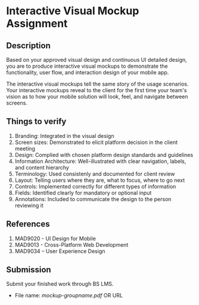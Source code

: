 # Interactive Visual Mockup Assignment

## Description

Based on your approved visual design and continuous UI detailed design, you are to produce interactive visual mockups to demonstrate the functionality, user flow, and interaction design of your mobile app. 

The interactive visual mockups tell the same story of the usage scenarios. Your interactive mockups reveal to the client for the first time your team's vision as to how your mobile solution will look, feel, and navigate between screens.

## Things to verify 

1. Branding: Integrated in the visual design
2. Screen sizes: Demonstrated to elicit platform decision in the client meeting
3. Design: Complied with chosen platform design standards and guidelines
4. Information Architecture: Well-illustrated with clear navigation, labels, and content hierarchy
5. Terminology: Used consistenly and documented for client review
6. Layout: Telling users where they are, what to focus, where to go next
7. Controls: Implemented correctly for different types of information
8. Fields: Identified clearly for mandatory or optional input
9. Annotations: Included to communicate the design to the person reviewing it

## References

1. MAD9020 - UI Design for Mobile
2. MAD9013 - Cross-Platform Web Development
3. MAD9034 – User Experience Design

## Submission

Submit your finished work through BS LMS.
- File name: _mockup-groupname.pdf_ OR URL 
